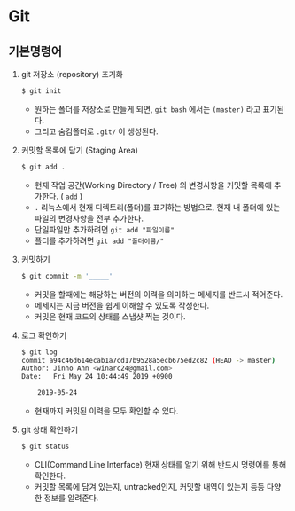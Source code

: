 # Git
## 기본명령어
1. git 저장소 (repository) 초기화

   ```bash
   $ git init
   ```

   - 원하는 폴더를 저장소로 만들게 되면, `git bash` 에서는 `(master)` 라고 표기된다.
   - 그리고 숨김폴더로 `.git/` 이 생성된다.

2. 커밋할 목록에 담기 (Staging Area)

   ```bash
   $ git add .
   ```

   - 현재 작업 공간(Working Directory / Tree) 의 변경사항을 커밋할 목록에 추가한다. ( `add` )
   - `.` 리눅스에서 현재 디렉토리(폴더)를 표기하는 방법으로, 현재 내 폴더에 있는 파일의 변경사항을 전부 추가한다.
   - 단일파일만 추가하려면 `git add "파일이름"`
   - 폴더를 추가하려면 `git add "폴더이름/"`

3. 커밋하기

   ```bash
   $ git commit -m '_____'
   ```

   - 커밋을 할때에는 해당하는 버전의 이력을 의미하는 메세지를 반드시 적어준다.
   - 메세지는 지금 버전을 쉽게 이해할 수 있도록 작성한다.
   - 커밋은 현재 코드의 상태를 스냅샷 찍는 것이다.

4. 로그 확인하기

   ```bash
   $ git log
   commit a94c46d614ecab1a7cd17b9528a5ecb675ed2c82 (HEAD -> master)
   Author: Jinho Ahn <winarc24@gmail.com>
   Date:   Fri May 24 10:44:49 2019 +0900
   
       2019-05-24
   
   ```

   - 현재까지 커밋된 이력을 모두 확인할 수 있다.

5. git 상태 확인하기

   ```bash
   $ git status
   ```

   - CLI(Command Line Interface) 현재 상태를 알기 위해 반드시 명령어를 통해 확인한다.
   - 커밋할 목록에 담겨 있는지, untracked인지, 커밋할 내역이 있는지 등등 다양한 정보를 알려준다.